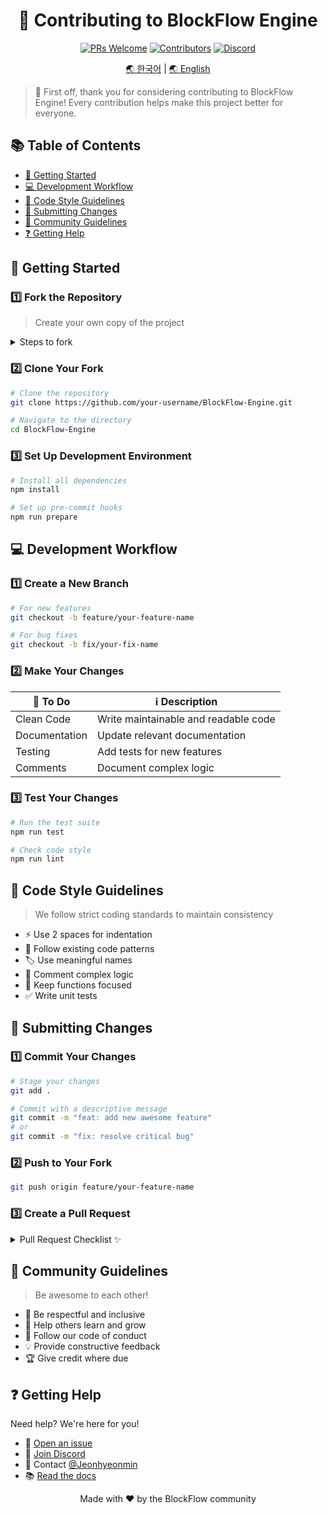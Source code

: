 <div align="center">

# 🔧 Contributing to BlockFlow Engine

[![PRs Welcome](https://img.shields.io/badge/PRs-welcome-brightgreen.svg?style=flat-square)](http://makeapullrequest.com)
[![Contributors](https://img.shields.io/github/contributors/BlockFlow/Engine.svg?style=flat-square)](https://github.com/BlockFlow/Engine/graphs/contributors)
[![Discord](https://img.shields.io/discord/YOUR_DISCORD_ID.svg?style=flat-square&label=Join%20Discord&logo=discord&logoColor=white)](https://discord.gg/YOUR_INVITE_LINK)

[🌏 한국어](./CONTRIBUTING.ko.md) | [🌏 English](#getting-started)

</div>

> 🎉 First off, thank you for considering contributing to BlockFlow Engine! Every contribution helps make this project better for everyone.

## 📚 Table of Contents

- [🚀 Getting Started](#-getting-started)
- [💻 Development Workflow](#-development-workflow)
- [📝 Code Style Guidelines](#-code-style-guidelines)
- [📮 Submitting Changes](#-submitting-changes)
- [🤝 Community Guidelines](#-community-guidelines)
- [❓ Getting Help](#-getting-help)

## 🚀 Getting Started

### 1️⃣ Fork the Repository
> Create your own copy of the project

<details>
<summary>Steps to fork</summary>

1. Click the "Fork" button at the top-right of this repository
2. Select your GitHub account
3. Wait for GitHub to create your fork

</details>

### 2️⃣ Clone Your Fork
```bash
# Clone the repository
git clone https://github.com/your-username/BlockFlow-Engine.git

# Navigate to the directory
cd BlockFlow-Engine
```

### 3️⃣ Set Up Development Environment
```bash
# Install all dependencies
npm install

# Set up pre-commit hooks
npm run prepare
```

## 💻 Development Workflow

### 1️⃣ Create a New Branch
```bash
# For new features
git checkout -b feature/your-feature-name

# For bug fixes
git checkout -b fix/your-fix-name
```

### 2️⃣ Make Your Changes
| 📝 To Do | ℹ️ Description |
|----------|---------------|
| Clean Code | Write maintainable and readable code |
| Documentation | Update relevant documentation |
| Testing | Add tests for new features |
| Comments | Document complex logic |

### 3️⃣ Test Your Changes
```bash
# Run the test suite
npm run test

# Check code style
npm run lint
```

## 📝 Code Style Guidelines

> We follow strict coding standards to maintain consistency

- ⚡ Use 2 spaces for indentation
- 📏 Follow existing code patterns
- 🏷️ Use meaningful names
- 💭 Comment complex logic
- 🎯 Keep functions focused
- ✅ Write unit tests

## 📮 Submitting Changes

### 1️⃣ Commit Your Changes
```bash
# Stage your changes
git add .

# Commit with a descriptive message
git commit -m "feat: add new awesome feature"
# or
git commit -m "fix: resolve critical bug"
```

### 2️⃣ Push to Your Fork
```bash
git push origin feature/your-feature-name
```

### 3️⃣ Create a Pull Request

<details>
<summary>Pull Request Checklist ✨</summary>

- [ ] Code follows style guidelines
- [ ] Tests are passing
- [ ] Documentation is updated
- [ ] PR description is clear
- [ ] Linked to relevant issues

</details>

## 🤝 Community Guidelines

> Be awesome to each other!

- 🌟 Be respectful and inclusive
- 🤲 Help others learn and grow
- 📜 Follow our code of conduct
- 💡 Provide constructive feedback
- 🏆 Give credit where due

## ❓ Getting Help

Need help? We're here for you!

- 🐛 [Open an issue](https://github.com/BlockFlow/Engine/issues/new)
- 💬 [Join Discord](https://discord.gg/YOUR_INVITE_LINK)
- 📧 Contact [@Jeonhyeonmin](https://github.com/Jeonhyeonmin)
- 📚 [Read the docs](https://docs.blockflow.dev)

<div align="center">
<p>Made with ❤️ by the BlockFlow community</p>
</div>

